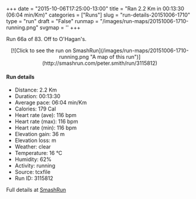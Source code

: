 +++
date = "2015-10-06T17:25:00-13:00"
title = "Ran 2.2 Km in 00:13:30 (06:04 min/Km)"
categories = ["Runs"]
slug = "run-details-20151006-1710"
type = "run"
draft = "False"
runmap = "/images/run-maps/20151006-1710-running.png"
svgmap = '<polyline points="75 97, 77 97, 74 92, 76 87, 99 66, 100 60, 85 43, 85 39, 84 38, 80 34, 82 33, 75 29, 73 25, 76 20, 50 12, 15 3, 10 3, 7 9, 0 9">'
+++

Run 66a of 83. Off to O'Hagan's. 


<!--more-->

<center>
[![Click to see the run on SmashRun](/images/run-maps/20151006-1710-running.png "A map of this run")](http://smashrun.com/peter.smith/run/3115812)
</center>

#### Run details

* Distance: 2.2 Km
* Duration: 00:13:30
* Average pace: 06:04 min/Km
* Calories: 179 Cal
* Heart rate (ave): 116 bpm
* Heart rate (max): 116 bpm
* Heart rate (min): 116 bpm
* Elevation gain: 36 m
* Elevation loss:  m
* Weather: clear
* Temperature: 16 &deg;C
* Humidity: 62%
* Activity: running
* Source: tcxfile
* Run ID: 3115812

Full details at [SmashRun](http://smashrun.com/peter.smith/run/3115812)